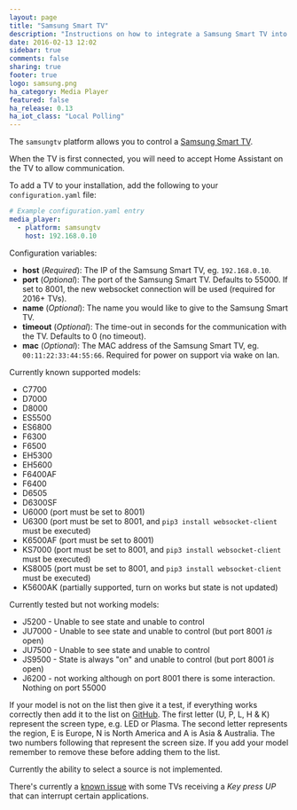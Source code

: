 ```yaml
---
layout: page
title: "Samsung Smart TV"
description: "Instructions on how to integrate a Samsung Smart TV into Home Assistant."
date: 2016-02-13 12:02
sidebar: true
comments: false
sharing: true
footer: true
logo: samsung.png
ha_category: Media Player
featured: false
ha_release: 0.13
ha_iot_class: "Local Polling"
---
```


The `samsungtv` platform allows you to control a [Samsung Smart TV](http://www.samsung.com/uk/consumer/tv-audio-video/televisions/).

When the TV is first connected, you will need to accept Home Assistant on the TV to allow communication.

To add a TV to your installation, add the following to your `configuration.yaml` file:

```yaml
# Example configuration.yaml entry
media_player:
  - platform: samsungtv
    host: 192.168.0.10
```

Configuration variables:

- **host** (*Required*): The IP of the Samsung Smart TV, eg. `192.168.0.10`.
- **port** (*Optional*): The port of the Samsung Smart TV. Defaults to 55000. If set to 8001, the new websocket connection will be used (required for 2016+ TVs).
- **name** (*Optional*): The name you would like to give to the Samsung Smart TV.
- **timeout** (*Optional*): The time-out in seconds for the communication with the TV. Defaults to 0 (no timeout).
- **mac** (*Optional*): The MAC address of the Samsung Smart TV, eg. `00:11:22:33:44:55:66`. Required for power on support via wake on lan.

Currently known supported models:

- C7700
- D7000
- D8000
- ES5500
- ES6800
- F6300
- F6500
- EH5300
- EH5600
- F6400AF
- F6400
- D6505
- D6300SF
- U6000 (port must be set to 8001)
- U6300 (port must be set to 8001, and `pip3 install websocket-client` must be executed)
- K6500AF (port must be set to 8001)
- KS7000 (port must be set to 8001, and `pip3 install websocket-client` must be executed)
- KS8005 (port must be set to 8001, and `pip3 install websocket-client` must be executed)
- K5600AK (partially supported, turn on works but state is not updated)

Currently tested but not working models:

- J5200 - Unable to see state and unable to control
- JU7000 - Unable to see state and unable to control (but port 8001 *is* open)
- JU7500 - Unable to see state and unable to control
- JS9500 - State is always "on" and unable to control (but port 8001 *is* open)
- J6200 - not working although on port 8001 there is some interaction. Nothing on port 55000
 
If your model is not on the list then give it a test, if everything works correctly then add it to the list on [GitHub](https://github.com/home-assistant/home-assistant.github.io/tree/current/source/_components/media_player.samsungtv.markdown).
The first letter (U, P, L, H & K) represent the screen type, e.g. LED or Plasma. The second letter represents the region, E is Europe, N is North America and A is Asia & Australia. The two numbers following that represent the screen size.
If you add your model remember to remove these before adding them to the list.

Currently the ability to select a source is not implemented.

There's currently a [known issue](https://github.com/home-assistant/home-assistant/issues/2098) with some TVs receiving a *Key press UP* that can interrupt certain applications. 
